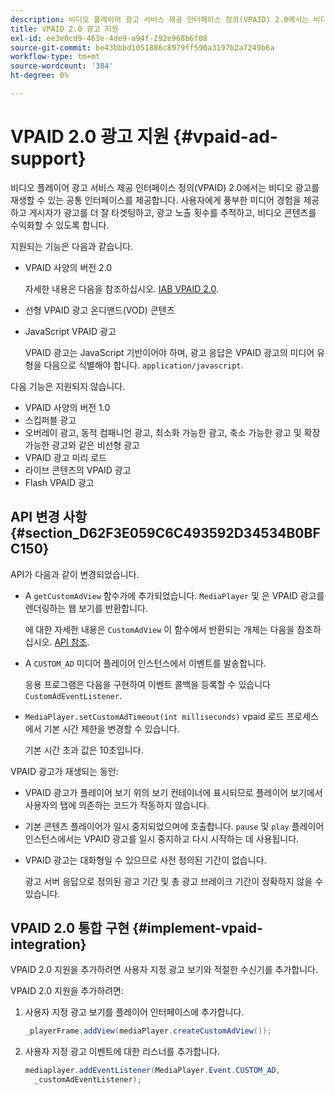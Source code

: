 ```yaml
---
description: 비디오 플레이어 광고 서비스 제공 인터페이스 정의(VPAID) 2.0에서는 비디오 광고를 재생할 수 있는 공통 인터페이스를 제공합니다. 사용자에게 풍부한 미디어 경험을 제공하고 게시자가 광고를 더 잘 타겟팅하고, 광고 노출 횟수를 추적하고, 비디오 콘텐츠를 수익화할 수 있도록 합니다.
title: VPAID 2.0 광고 지원
exl-id: ee3e0cd9-463e-4de9-a94f-292e968b6f08
source-git-commit: be43bbbd1051886c8979ff590a3197b2a7249b6a
workflow-type: tm+mt
source-wordcount: '384'
ht-degree: 0%

---
```


# VPAID 2.0 광고 지원 {#vpaid-ad-support}

비디오 플레이어 광고 서비스 제공 인터페이스 정의(VPAID) 2.0에서는 비디오 광고를 재생할 수 있는 공통 인터페이스를 제공합니다. 사용자에게 풍부한 미디어 경험을 제공하고 게시자가 광고를 더 잘 타겟팅하고, 광고 노출 횟수를 추적하고, 비디오 콘텐츠를 수익화할 수 있도록 합니다.

지원되는 기능은 다음과 같습니다.

* VPAID 사양의 버전 2.0

   자세한 내용은 다음을 참조하십시오. [IAB VPAID 2.0](https://www.iab.com/wp-content/uploads/2015/06/VPAID_2_0_Final_04-10-2012.pdf).
* 선형 VPAID 광고 온디맨드(VOD) 콘텐츠
* JavaScript VPAID 광고

   VPAID 광고는 JavaScript 기반이어야 하며, 광고 응답은 VPAID 광고의 미디어 유형을 다음으로 식별해야 합니다. `application/javascript`.

다음 기능은 지원되지 않습니다.

* VPAID 사양의 버전 1.0
* 스킵퍼블 광고
* 오버레이 광고, 동적 컴패니언 광고, 최소화 가능한 광고, 축소 가능한 광고 및 확장 가능한 광고와 같은 비선형 광고
* VPAID 광고 미리 로드
* 라이브 콘텐츠의 VPAID 광고
* Flash VPAID 광고

## API 변경 사항 {#section_D62F3E059C6C493592D34534B0BFC150}

API가 다음과 같이 변경되었습니다.

* A `getCustomAdView` 함수가에 추가되었습니다. `MediaPlayer` 및 은 VPAID 광고를 렌더링하는 웹 보기를 반환합니다.

   에 대한 자세한 내용은 `CustomAdView` 이 함수에서 반환되는 개체는 다음을 참조하십시오. [API 참조](https://help.adobe.com/en_US/primetime/api/psdk/javadoc_1.4/index.html).

* A `CUSTOM_AD` 미디어 플레이어 인스턴스에서 이벤트를 발송합니다.

   응용 프로그램은 다음을 구현하여 이벤트 콜백을 등록할 수 있습니다 `CustomAdEventListener`.

* `MediaPlayer.setCustomAdTimeout(int milliseconds)` vpaid 로드 프로세스에서 기본 시간 제한을 변경할 수 있습니다.

   기본 시간 초과 값은 10초입니다.

<!--<a id="section_495700E1C5404A7B85307A4137C740C5"></a>-->

VPAID 광고가 재생되는 동안:

* VPAID 광고가 플레이어 보기 위의 보기 컨테이너에 표시되므로 플레이어 보기에서 사용자의 탭에 의존하는 코드가 작동하지 않습니다.
* 기본 콘텐츠 플레이어가 일시 중지되었으며에 호출합니다. `pause` 및 `play` 플레이어 인스턴스에서는 VPAID 광고를 일시 중지하고 다시 시작하는 데 사용됩니다.

* VPAID 광고는 대화형일 수 있으므로 사전 정의된 기간이 없습니다.

   광고 서버 응답으로 정의된 광고 기간 및 총 광고 브레이크 기간이 정확하지 않을 수 있습니다.

## VPAID 2.0 통합 구현 {#implement-vpaid-integration}

VPAID 2.0 지원을 추가하려면 사용자 지정 광고 보기와 적절한 수신기를 추가합니다.

VPAID 2.0 지원을 추가하려면:

1. 사용자 지정 광고 보기를 플레이어 인터페이스에 추가합니다.

   ```java
   _playerFrame.addView(mediaPlayer.createCustomAdView());
   ```

1. 사용자 지정 광고 이벤트에 대한 리스너를 추가합니다.

   ```java
   mediaplayer.addEventListener(MediaPlayer.Event.CUSTOM_AD,  
     _customAdEventListener);
   ```
